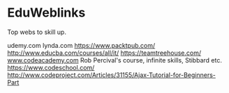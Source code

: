 # EduWeblinks


Top webs to skill up.

udemy.com
lynda.com
https://www.packtpub.com/
http://www.educba.com/courses/all/it/
https://teamtreehouse.com/
www.codeacademy.com
Rob Percival's course, infinite skills, Stibbard etc.
https://www.codeschool.com/
http://www.codeproject.com/Articles/31155/Ajax-Tutorial-for-Beginners-Part
